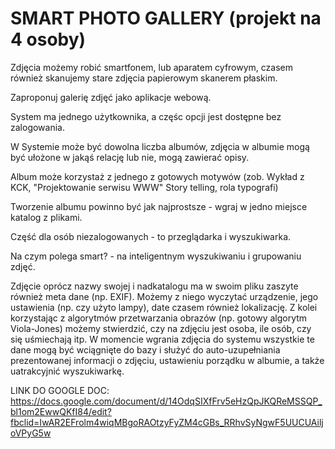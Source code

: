 # SMART PHOTO GALLERY (projekt na 4 osoby)
Zdjęcia możemy robić smartfonem, lub aparatem cyfrowym, czasem również skanujemy stare zdjęcia papierowym skanerem płaskim.

Zaproponuj galerię zdjęć jako aplikacje webową.

System ma jednego użytkownika, a częśc opcji jest dostępne bez zalogowania.

W Systemie może być dowolna liczba albumów, zdjęcia w albumie mogą być ułożone w jakąś relację lub nie, mogą zawierać opisy.

Album może korzystaż z jednego z gotowych motywów (zob. Wykład z KCK, "Projektowanie serwisu WWW" Story telling, rola typografi)

Tworzenie albumu powinno być jak najprostsze - wgraj w jedno miejsce katalog z plikami.

Część dla osób niezalogowanych - to przeglądarka i wyszukiwarka.

Na czym polega smart? - na inteligentnym wyszukiwaniu i grupowaniu zdjęć.

Zdjęcie oprócz nazwy swojej i nadkatalogu ma w swoim pliku zaszyte również meta dane (np. EXIF). 
Możemy z niego wyczytać urządzenie, jego ustawienia (np. czy użyto lampy), date czasem również lokalizację.
Z kolei korzystając z algorytmów przetwarzania obrazów (np. gotowy algorytm Viola-Jones) możemy stwierdzić, czy na zdjęciu jest osoba, 
ile osób, czy się uśmiechają itp. W momencie wgrania zdjęcia do systemu wszystkie te dane mogą być wciągnięte do bazy 
i służyć do auto-uzupełniania prezentowanej informacji o zdjęciu, ustawieniu porządku w albumie, a także uatrakcyjnić wyszukiwarkę.



LINK DO GOOGLE DOC: https://docs.google.com/document/d/14OdqSIXfFrv5eHzQpJKQReMSSQP_bl1om2EwwQKfI84/edit?fbclid=IwAR2EFrolm4wiqMBgoRAOtzyFyZM4cGBs_RRhvSyNgwF5UUCUAiljoVPyG5w
